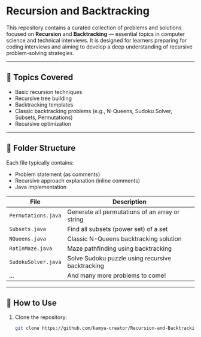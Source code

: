 # Recursion and Backtracking

This repository contains a curated collection of problems and solutions focused on **Recursion** and **Backtracking** — essential topics in computer science and technical interviews. It is designed for learners preparing for coding interviews and aiming to develop a deep understanding of recursive problem-solving strategies.

---

## 🧠 Topics Covered

- Basic recursion techniques
- Recursive tree building
- Backtracking templates
- Classic backtracking problems (e.g., N-Queens, Sudoku Solver, Subsets, Permutations)
- Recursive optimization

---

## 📁 Folder Structure

Each file typically contains:
- Problem statement (as comments)
- Recursive approach explanation (inline comments)
- Java implementation

| File | Description |
|------|-------------|
| `Permutations.java` | Generate all permutations of an array or string |
| `Subsets.java` | Find all subsets (power set) of a set |
| `NQueens.java` | Classic N-Queens backtracking solution |
| `RatInMaze.java` | Maze pathfinding using backtracking |
| `SudokuSolver.java` | Solve Sudoku puzzle using recursive backtracking |
| ... | And many more problems to come! |

---

## 🚀 How to Use

1. Clone the repository:
   ```bash
   git clone https://github.com/kamya-creator/Recursion-and-Backtracking.git
